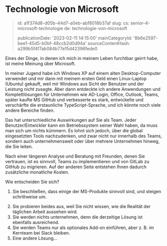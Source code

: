 Technologie von Microsoft
=========================

> id: a1f374d8-d05b-44d7-a0eb-abf8018b37af
> slug:
> 	cs: senior-4-microsoft-technologie
> 	de: technologie-von-microsoft
> 
> publicationDate: '2023-02-11 14:15:00'
> mainCategoryId: '8b6e2597-bee1-45d5-b0bf-48ccb2d0d94a'
> sourceContentHash: a299b5f4f7ab084b77e15d42396fede0

Eines der Dinge, in denen ich mich in meinem Leben furchtbar geirrt habe, ist meine Meinung über Microsoft.

In meiner Jugend habe ich Windows XP auf einem alten Desktop-Computer verwendet und mir dann mit meinem ersten Geld einen Linux-Laptop (Ubuntu) gekauft, weil mir Windows aus Sicht der Benutzer und der Leistung nicht zusagte. Aber dann entdeckte ich andere Anwendungen und Komplettlösungen für Unternehmen wie AD-Login, Office, Outlook, Teams, später kaufte MS GitHub und verbesserte es stark, entwickelte und verschärfte die erstaunliche TypeScript-Sprache, und ich könnte noch viele andere Bereiche finden.

Das hat unterschiedliche Auswirkungen auf Sie als Team. Jeder Benutzer/Entwickler kann ein Betriebssystem seiner Wahl haben, da muss man sich um nichts kümmern. Es lohnt sich jedoch, über die global eingesetzten Tools nachzudenken, und zwar nicht nur innerhalb des Teams, sondern auch unternehmensweit oder über mehrere Unternehmen hinweg, die Sie leiten.

Nach einer längeren Analyse und Beratung mit Freunden, denen Sie vertrauen, ist es sinnvoll, Teams zu implementieren und von GitLab zu GitHub zu migrieren. Auf der anderen Seite entstehen Ihnen dadurch zusätzliche monatliche Kosten.

Wie entscheiden Sie sich?

1) Sie beschließen, dass einige der MS-Produkte sinnvoll sind, und steigen schrittweise um.
2. Sie probieren beides aus, weil Sie nicht wissen, wie die Realität der täglichen Arbeit aussehen wird.
3. Sie werden nichts unternehmen, denn die derzeitige Lösung ist ebenfalls ausreichend.
4. Sie werden Teams nur als optionales Add-on einführen, aber z. B. im Kernteam bei Slack bleiben.
5. Eine andere Lösung...
